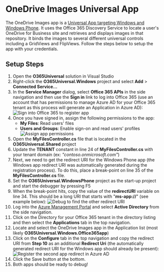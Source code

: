# OneDrive Images Universal App #
The OneDrive Images app is a [Universal App targeting Windows and Windows Phone](http://msdn.microsoft.com/en-us/library/windows/apps/dn609832.aspx "Universal App targeting Windows and Windows Phone"). It uses the Office 365 Discovery Service to locate a user's OneDrive for Business site and retrieves and displays images in that repository. It binds the images to several different universal controls including a GridViews and FlipViews. Follow the steps below to setup the app with your credentials.

## Setup Steps ##
1. Open the **O365Universal** solution in Visual Studio
2. Right-click the **O365Universal.Windows** project and select **Add** > **Connected Service...**
3. In the **Service Manager** dialog, select **Office 365 APIs** in the side navigation and then use the **Sign in** link to log into Office 365 (use an account that has permissions to manage Azure AD for your Office 365 tenant as this process will generate an Application in Azure AD):
![Sign into Office 365 to register app](http://i.imgur.com/HwnAAFN.png)
4. Once you have signed in, assign the following permissions to the app:
	- **My Files**: Read users' files
	- **Users and Groups**: Enable sign-on and read users' profiles
![Assign app permissions](http://i.imgur.com/O2dxI6b.png)
6. Open the **MyFilesController.cs** file that is located in the **O365Universal.Shared** project
7. Update the **TENANT** constant in line 24 of **MyFilesController.cs** with your tenant domain (ex: *"contoso.onmicrosoft.com"*)
8. Next, we need to get the redirect URI for the Windows Phone app (the Windows app redirect URI was automatically generated during the registration process). To do this, place a break-point on line 35 of the **MyFilesController.cs** file.
9. Set the **O365Universal.WindowsPhone** project as the start-up project and start the debugger by pressing F5
10. When the break-point hits, copy the value of the **redirectURI** variable on line 34. This should be a long URI that starts with "**ms-app://**" (see example below):
![Debug to find the other redirect URI](http://i.imgur.com/71cvU7W.png)
11. Log into the [Azure Management Portal](https://manage.windowsazure.com/ "Azure Management Portal") and select **Active Directory** from the side navigation.
12. Click on the Directory for your Office 365 tenant in the directory listing and then select the **Applications** tab in the top navigation.
13. Locate and select the OneDrive Images app in the Application list (most likely **O365Universal.Windows.Office365app**)
14. Click on the **Configure** tab in the top navigation and copy the redirect URI from **Step 10** as an additional **Redirect Uri** (the automatically generated redirect URI for the Windows app should already be present):
![Register the second app redirect in Azure AD](http://i.imgur.com/L3DiWAE.png)
15. Click the Save button at the bottom.
16. Both apps should be ready to debug!